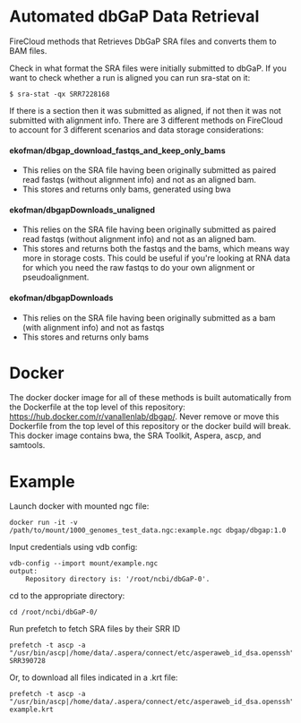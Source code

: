 # Automated dbGaP Data Retrieval
FireCloud methods that Retrieves DbGaP SRA files and converts them to BAM files.

Check in what format the SRA files were initially submitted to dbGaP. If you want to check whether a run is aligned you can run sra-stat on it:

	$ sra-stat -qx SRR7228168

If there is a <AlignInfo> section then it was submitted as aligned, if not then it was not submitted with alignment info.
There are 3 different methods on FireCloud to account for 3 different scenarios and data storage considerations:

#### ekofman/dbgap_download_fastqs_and_keep_only_bams
* This relies on the SRA file having been originally submitted as paired read fastqs (without alignment info) and not as an aligned bam.
* This stores and returns only bams, generated using bwa 

#### ekofman/dbgapDownloads_unaligned
* This relies on the SRA file having been originally submitted as paired read fastqs (without alignment info) and not as an aligned bam.
* This stores and returns both the fastqs and the bams, which means way more in storage costs. This could be useful if you're looking at RNA data for which you need the raw fastqs to do your own alignment or pseudoalignment. 

#### ekofman/dbgapDownloads
* This relies on the SRA file having been originally submitted as a bam (with alignment info) and not as fastqs
* This stores and returns only bams

# Docker
The docker docker image for all of these methods is built automatically from the Dockerfile at the top level of this repository: https://hub.docker.com/r/vanallenlab/dbgap/. Never remove or move this Dockerfile from the top level of this repository or the docker build will break. This docker image contains bwa, the SRA Toolkit, Aspera, ascp, and samtools.

# Example
Launch docker with mounted ngc file:


	docker run -it -v /path/to/mount/1000_genomes_test_data.ngc:example.ngc dbgap/dbgap:1.0


Input credentials using vdb config:


	vdb-config --import mount/example.ngc
	output:
		Repository directory is: '/root/ncbi/dbGaP-0'.


cd to the appropriate directory:


    cd /root/ncbi/dbGaP-0/

    
Run prefetch to fetch SRA files by their SRR ID


    prefetch -t ascp -a "/usr/bin/ascp|/home/data/.aspera/connect/etc/asperaweb_id_dsa.openssh" SRR390728

Or, to download all files indicated in a .krt file:


	prefetch -t ascp -a "/usr/bin/ascp|/home/data/.aspera/connect/etc/asperaweb_id_dsa.openssh" example.krt



